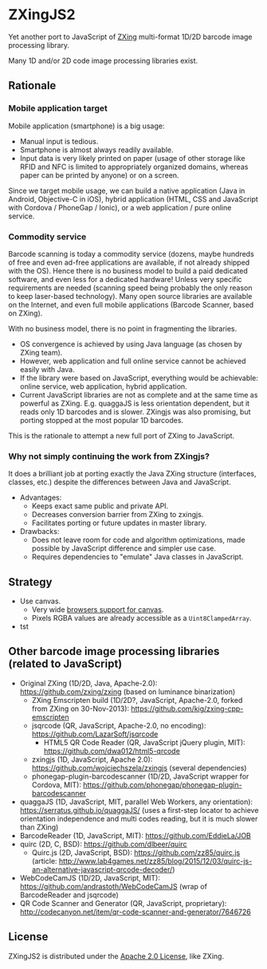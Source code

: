 # ZXingJS2
Yet another port to JavaScript of [ZXing](https://github.com/zxing/zxing) multi-format 1D/2D barcode image processing library.

Many 1D and/or 2D code image processing libraries exist.


## Rationale

### Mobile application target

Mobile application (smartphone) is a big usage:

- Manual input is tedious.
- Smartphone is almost always readily available.
- Input data is very likely printed on paper (usage of other storage like RFID and NFC is limited to appropriately organized domains, whereas paper can be printed by anyone) or on a screen.

Since we target mobile usage, we can build a native application (Java in Android, Objective-C in iOS), hybrid application (HTML, CSS and JavaScript with Cordova / PhoneGap / Ionic), or a web application / pure online service.

### Commodity service

Barcode scanning is today a commodity service (dozens, maybe hundreds of free and even ad-free applications are available, if not already shipped with the OS).
Hence there is no business model to build a paid dedicated software, and even less for a dedicated hardware! Unless very specific requirements are needed (scanning speed being probably the only reason to keep laser-based technology).
Many open source libraries are available on the Internet, and even full mobile applications (Barcode Scanner, based on ZXing).

With no business model, there is no point in fragmenting the libraries.

- OS convergence is achieved by using Java language (as chosen by ZXing team).
- However, web application and full online service cannot be achieved easily with Java.
- If the library were based on JavaScript, everything would be achievable: online service, web application, hybrid application.
- Current JavaScript libraries are not as complete and at the same time as powerful as ZXing. E.g. quaggaJS is less orientation dependent, but it reads only 1D barcodes and is slower. ZXingjs was also promising, but porting stopped at the most popular 1D barcodes.

This is the rationale to attempt a new full port of ZXing to JavaScript.

### Why not simply continuing the work from ZXingjs?

It does a brilliant job at porting exactly the Java ZXing structure (interfaces, classes, etc.) despite the differences between Java and JavaScript.

- Advantages:
    * Keeps exact same public and private API.
    * Decreases conversion barrier from ZXing to zxingjs.
    * Facilitates porting or future updates in master library.
- Drawbacks:
    * Does not leave room for code and algorithm optimizations, made possible by JavaScript difference and simpler use case.
    * Requires dependencies to "emulate" Java classes in JavaScript.


## Strategy

- Use canvas.
    * Very wide [browsers support for canvas](http://caniuse.com/#feat=canvas).
    * Pixels RGBA values are already accessible as a `Uint8ClampedArray`.
- tst


## Other barcode image processing libraries (related to JavaScript)

- Original ZXing (1D/2D, Java, Apache-2.0): https://github.com/zxing/zxing (based on luminance binarization)
    * ZXing Emscripten build (1D/2D?, JavaScript, Apache-2.0, forked from ZXing on 30-Nov-2013): https://github.com/kig/zxing-cpp-emscripten
    * jsqrcode (QR, JavaScript, Apache-2.0, no encoding): https://github.com/LazarSoft/jsqrcode
        - HTML5 QR Code Reader (QR, JavaScript jQuery plugin, MIT): https://github.com/dwa012/html5-qrcode
    * zxingjs (1D, JavaScript, Apache 2.0): https://github.com/wojciechszela/zxingjs (several dependencies)
    * phonegap-plugin-barcodescanner (1D/2D, JavaScript wrapper for Cordova, MIT): https://github.com/phonegap/phonegap-plugin-barcodescanner
- quaggaJS (1D, JavaScript, MIT, parallel Web Workers, any orientation): https://serratus.github.io/quaggaJS/ (uses a first-step locator to achieve orientation independence and multi codes reading, but it is much slower than ZXing)
- BarcodeReader (1D, JavaScript, MIT): https://github.com/EddieLa/JOB
- quirc (2D, C, BSD): https://github.com/dlbeer/quirc
    * Quirc.js (2D, JavaScript, BSD): https://github.com/zz85/quirc.js (article: http://www.lab4games.net/zz85/blog/2015/12/03/quirc-js-an-alternative-javascript-qrcode-decoder/)
- WebCodeCamJS (1D/2D, JavaScript, MIT): https://github.com/andrastoth/WebCodeCamJS (wrap of BarcodeReader and jsqrcode)
- QR Code Scanner and Generator (QR, JavaScript, proprietary): http://codecanyon.net/item/qr-code-scanner-and-generator/7646726

## License

ZXingJS2 is distributed under the [Apache 2.0 License](http://choosealicense.com/licenses/apache-2.0/), like ZXing.
